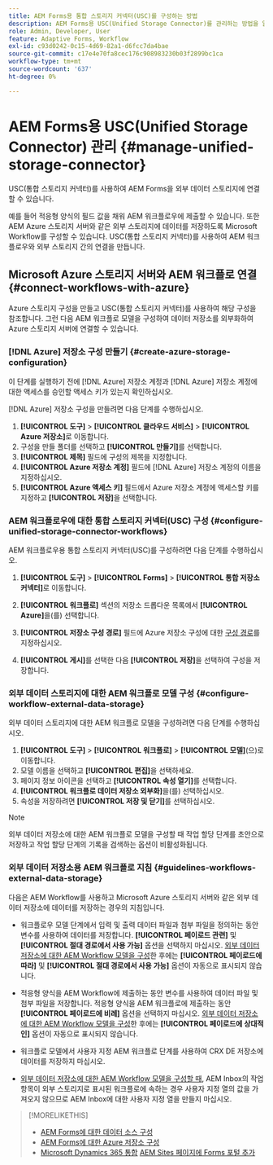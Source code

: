 ```yaml
---
title: AEM Forms용 통합 스토리지 커넥터(USC)를 구성하는 방법
description: AEM Forms용 USC(Unified Storage Connector)를 관리하는 방법을 알아봅니다. USC(통합 스토리지 커넥터)를 사용하여 AEM Forms을 외부 데이터 스토리지에 연결합니다.
role: Admin, Developer, User
feature: Adaptive Forms, Workflow
exl-id: c93d0242-0c15-4d69-82a1-d6fcc7da4bae
source-git-commit: c17e4e70fa8cec176c908983230b03f2899bc1ca
workflow-type: tm+mt
source-wordcount: '637'
ht-degree: 0%

---
```


# AEM Forms용 USC(Unified Storage Connector) 관리 {#manage-unified-storage-connector}

USC(통합 스토리지 커넥터)를 사용하여 AEM Forms을 외부 데이터 스토리지에 연결할 수 있습니다.

예를 들어 적응형 양식의 필드 값을 채워 AEM 워크플로우에 제출할 수 있습니다. 또한 AEM Azure 스토리지 서버와 같은 외부 스토리지에 데이터를 저장하도록 Microsoft Workflow를 구성할 수 있습니다. USC(통합 스토리지 커넥터)를 사용하여 AEM 워크플로우와 외부 스토리지 간의 연결을 만듭니다.

## Microsoft Azure 스토리지 서버와 AEM 워크플로 연결 {#connect-workflows-with-azure}

Azure 스토리지 구성을 만들고 USC(통합 스토리지 커넥터)를 사용하여 해당 구성을 참조합니다. 그런 다음 AEM 워크플로 모델을 구성하여 데이터 저장소를 외부화하여 Azure 스토리지 서버에 연결할 수 있습니다.

### [!DNL Azure] 저장소 구성 만들기 {#create-azure-storage-configuration}

이 단계를 실행하기 전에 [!DNL Azure] 저장소 계정과 [!DNL Azure] 저장소 계정에 대한 액세스를 승인할 액세스 키가 있는지 확인하십시오.

[!DNL Azure] 저장소 구성을 만들려면 다음 단계를 수행하십시오.

1. **[!UICONTROL 도구]** > **[!UICONTROL 클라우드 서비스]** > **[!UICONTROL Azure 저장소]**&#x200B;로 이동합니다.
1. 구성을 만들 폴더를 선택하고 **[!UICONTROL 만들기]**&#x200B;를 선택합니다.
1. **[!UICONTROL 제목]** 필드에 구성의 제목을 지정합니다.
1. **[!UICONTROL Azure 저장소 계정]** 필드에 [!DNL Azure] 저장소 계정의 이름을 지정하십시오.
1. **[!UICONTROL Azure 액세스 키]** 필드에서 Azure 저장소 계정에 액세스할 키를 지정하고 **[!UICONTROL 저장]**&#x200B;을 선택합니다.

### AEM 워크플로우에 대한 통합 스토리지 커넥터(USC) 구성 {#configure-unified-storage-connector-workflows}

AEM 워크플로우용 통합 스토리지 커넥터(USC)를 구성하려면 다음 단계를 수행하십시오.

1. **[!UICONTROL 도구]** > **[!UICONTROL Forms]** > **[!UICONTROL 통합 저장소 커넥터]**&#x200B;로 이동합니다.

1. **[!UICONTROL 워크플로]** 섹션의 저장소 드롭다운 목록에서 **[!UICONTROL Azure]**&#x200B;을(를) 선택합니다.
1. **[!UICONTROL 저장소 구성 경로]** 필드에 Azure 저장소 구성에 대한 [구성 경로](#create-azure-storage-configuration)를 지정하십시오.
1. **[!UICONTROL 게시]**&#x200B;를 선택한 다음 **[!UICONTROL 저장]**&#x200B;을 선택하여 구성을 저장합니다.

### 외부 데이터 스토리지에 대한 AEM 워크플로 모델 구성 {#configure-workflow-external-data-storage}

외부 데이터 스토리지에 대한 AEM 워크플로 모델을 구성하려면 다음 단계를 수행하십시오.

1. **[!UICONTROL 도구]** > **[!UICONTROL 워크플로]** > **[!UICONTROL 모델]**(으)로 이동합니다.
1. 모델 이름을 선택하고 **[!UICONTROL 편집]**&#x200B;을 선택하세요.
1. 페이지 정보 아이콘을 선택하고 **[!UICONTROL 속성 열기]**&#x200B;를 선택합니다.
1. **[!UICONTROL 워크플로 데이터 저장소 외부화]**&#x200B;을(를) 선택하십시오.
1. 속성을 저장하려면 **[!UICONTROL 저장 및 닫기]**&#x200B;를 선택하십시오.

>[!NOTE]
>
>외부 데이터 저장소에 대한 AEM 워크플로 모델을 구성할 때 작업 할당 단계를 초안으로 저장하고 작업 할당 단계의 기록을 검색하는 옵션이 비활성화됩니다.

### 외부 데이터 저장소용 AEM 워크플로 지침 {#guidelines-workflows-external-data-storage}

다음은 AEM Workflow를 사용하고 Microsoft Azure 스토리지 서버와 같은 외부 데이터 저장소에 데이터를 저장하는 경우의 지침입니다.

* 워크플로우 모델 단계에서 입력 및 출력 데이터 파일과 첨부 파일을 정의하는 동안 변수를 사용하여 데이터를 저장합니다. **[!UICONTROL 페이로드 관련]** 및 **[!UICONTROL 절대 경로에서 사용 가능]** 옵션을 선택하지 마십시오. [외부 데이터 저장소에 대한 AEM Workflow 모델을 구성](#configure-workflow-external-data-storage)한 후에는 **[!UICONTROL 페이로드에 따라]** 및 **[!UICONTROL 절대 경로에서 사용 가능]** 옵션이 자동으로 표시되지 않습니다.

* 적응형 양식을 AEM Workflow에 제출하는 동안 변수를 사용하여 데이터 파일 및 첨부 파일을 저장합니다. 적응형 양식을 AEM 워크플로에 제출하는 동안 **[!UICONTROL 페이로드에 비례]** 옵션을 선택하지 마십시오. [외부 데이터 저장소에 대한 AEM Workflow 모델을 구성](#configure-workflow-external-data-storage)한 후에는 **[!UICONTROL 페이로드에 상대적인]** 옵션이 자동으로 표시되지 않습니다.

* 워크플로 모델에서 사용자 지정 AEM 워크플로 단계를 사용하여 CRX DE 저장소에 데이터를 저장하지 마십시오.

* [외부 데이터 저장소에 대한 AEM Workflow 모델을 구성할 때](#configure-workflow-external-data-storage), AEM Inbox의 작업 항목이 외부 스토리지로 표시된 워크플로에 속하는 경우 사용자 지정 열의 값을 가져오지 않으므로 AEM Inbox에 대한 사용자 지정 열을 만들지 마십시오.

>[!MORELIKETHIS]
>
>* [AEM Forms에 대한 데이터 소스 구성](/help/forms/configure-data-sources.md)
>* [AEM Forms에 대한 Azure 저장소 구성](/help/forms/configure-azure-storage.md)
>* [Microsoft Dynamics 365 통합](/help/forms/configure-msdynamics.md)
>  [AEM Sites 페이지에 Forms 포털 추가](/help/forms/configure-forms-portal.md)
